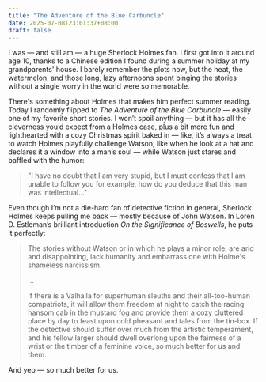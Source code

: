 ```yaml
---
title: "The Adventure of the Blue Carbuncle"
date: 2025-07-08T23:01:37+08:00
draft: false
---
```


I was — and still am — a huge Sherlock Holmes fan. I first got into it around age 10, thanks to a Chinese edition I found during a summer holiday at my grandparents' house. I barely remember the plots now, but the heat, the watermelon, and those long, lazy afternoons spent binging the stories without a single worry in the world were so memorable.

There's something about Holmes that makes him perfect summer reading. Today I randomly flipped to *The Adventure of the Blue Carbuncle* — easily one of my favorite short stories. I won’t spoil anything — but it has all the cleverness you’d expect from a Holmes case, plus a bit more fun and lighthearted with a cozy Christmas spirit baked in — like, it’s always a treat to watch Holmes playfully challenge Watson, like when he look at a hat and declares it a window into a man’s soul — while Watson just stares and baffled with the humor:

> "I have no doubt that I am very stupid, but I must confess that I am unable to follow you for example, how do you deduce that this man was intellectual..."

Even though I’m not a die-hard fan of detective fiction in general, Sherlock Holmes keeps pulling me back — mostly because of John Watson. In Loren D. Estleman’s brilliant introduction *On the Significance of Boswells*, he puts it perfectly:

> The stories without Watson or in which he plays a minor role, are arid and disappointing, lack humanity and embarrass one with Holme's shameless narcissism.
>
> ...
>
> If there is a Valhalla for superhuman sleuths and their all-too-human compatriots, it will allow them freedom at night to catch the racing hansom cab in the mustard fog and provide them a cozy cluttered place by day to feast upon cold pheasant and tales from the tin-box. If the detective should suffer over much from the artistic temperament, and his fellow larger should dwell overlong upon the fairness of a wrist or the timber of a feminine voice, so much better for us and them.

And yep — so much better for us.
